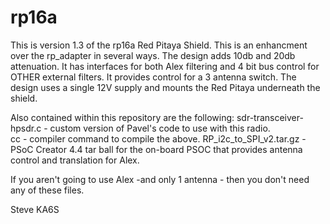# rp16a
This is version 1.3 of the rp16a Red Pitaya Shield.  This is an enhancment over the rp_adapter in several ways.  The design adds 10db and 20db attenuation. It has interfaces for both Alex filtering and 4 bit bus control for OTHER external filters.  It provides control for a 3 antenna switch.   The design uses a single 12V supply and mounts the Red Pitaya underneath the shield. 

Also contained within this repository are the following:
sdr-transceiver-hpsdr.c - custom version of Pavel's code to use with this radio.  
cc - compiler command to compile the above.
RP_i2c_to_SPI_v2.tar.gz - PSoC Creator 4.4 tar ball for the on-board PSOC that provides antenna control and translation for Alex.

If you aren't going to use Alex -and only 1 antenna - then you don't need any of these files.

Steve KA6S
